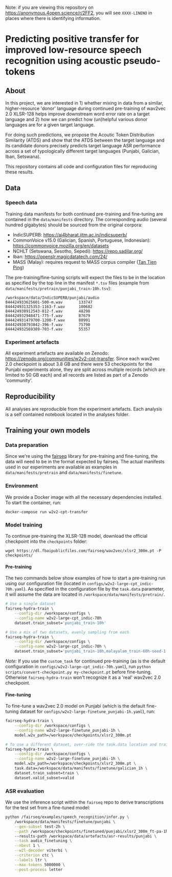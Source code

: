 Note: if you are viewing this repository on https://anonymous.4open.science/r/2FF2, you will see `XXXX-LINENO` in places where there is identifying information.

# Predicting positive transfer for improved low-resource speech recognition using acoustic pseudo-tokens

## About

In this project, we are interested in 1) whether mixing in data from a similar, higher-resource 'donor' language during continued pre-training of wav2vec 2.0 XLSR-128 helps improve downstream word error rate on a target language and 2) how we can predict how (un)helpful various donor languages are for a given target language.

For doing such predictions, we propose the Acoutic Token Distribution Similarity (ATDS) and show that the ATDS between the target language and its candidate donors precisely predicts target language ASR performance across a set of typologically different target languages (Punjabi, Galician, Iban, Setswana).

This repository contains all code and configuration files for reproducing these results.

## Data

### Speech data

Training data manifests for both continued pre-training and fine-tuning are contained in the `data/manifests` directory.
The corresponding audio (several hundred gigabytes) should be sourced from the original corpora: 
- IndicSUPERB: https://ai4bharat.iitm.ac.in/indicsuperb/
- CommonVoice v15.0 (Galician, Spanish, Portuguese, Indonesian): https://commonvoice.mozilla.org/en/datasets
- NCHLT (Setswana, Sesotho, Sepedi): https://repo.sadilar.org/
- Iban: https://openslr.magicdatatech.com/24/
- MASS (Malay): requires request to MASS corpus compiler ([Tan Tien Ping](https://cs.usm.my/index.php/faculty-member/203-tan-tien-ping-dr))

The pre-training/fine-tuning scripts will expect the files to be in the location as specified by the top line in the manifest `*.tsv` files (example from `data/manifests/pretrain/punjabi_train-10h.tsv`):

```tsv
/workspace/data/IndicSUPERB/punjabi/audio
844424933625601-500-m.wav       133747
844424931325353-1163-f.wav      100682
844424930912543-812-f.wav       48298
844424932948471-775-f.wav       87679
844424931479700-1200-f.wav      80991
844424930793842-396-f.wav       75790
844424932569389-703-f.wav       55357
```

### Experiment artefacts

All experiment artefacts are available on Zenodo: https://zenodo.org/communities/w2v2-cpt-transfer.
Since each wav2vec 2.0 checkpoint is about 3.8 GB and there were 53 checkpoints for the Punjabi experiments alone, they are split across multiple records (which are limited to 50 GB each) and all records are listed as part of a Zenodo 'community'.

## Reproducibility

All analyses are reproducible from the experiment artefacts. Each analysis is a self contained notebook located in the analyses folder.

## Training your own models

### Data preparation

Since we're using the [fairseq](https://github.com/facebookresearch/fairseq) library for pre-training and fine-tuning, the data will need to be in the format expected by fairseq. The actual manifests used in our experiments are available as examples in `data/manifests/pretrain` and `data/manifests/finetune`.

### Environment

We provide a Docker image with all the necessary dependencies installed. To start the container, run:

```
docker-compose run w2v2-cpt-transfer
```

### Model training

To continue pre-training the XLSR-128 model, download the official checkpoint into the `checkpoints` folder:

```
wget https://dl.fbaipublicfiles.com/fairseq/wav2vec/xlsr2_300m.pt -P checkpoints/
```

#### Pre-training

The two commands below show examples of how to start a pre-training run using our configuration file (located in `configs/w2v2-large-cpt_indic-70h.yaml`). As specified in the configuration file by the `task.data` parameter, it will assume the data are located in `/workspace/data/manifests/pretrain/`.

```bash
# Use a single dataset
fairseq-hydra-train \
    --config-dir /workspace/configs \
    --config-name w2v2-large-cpt_indic-70h
    dataset.train_subset='punjabi_train-10h'

# Use a mix of two datasets, evenly sampling from each
fairseq-hydra-train \
    --config-dir /workspace/configs \
    --config-name w2v2-large-cpt_indic-70h \
    dataset.train_subset='punjabi_train-10h,malayalam_train-60h-seed-1'
```

*Note:* If you use the `custom_task` for continued pre-training (as is the default configuration in `configs/w2v2-large-cpt_indic-70h.yaml`), run `python scripts/convert-checkpoint.py my-checkpoint.pt` before fine-tuning. Otherwise `fairseq-hydra-train` won't recognize it as a 'real' wav2vec 2.0 checkpoint.

#### Fine-tuning

To fine-tune a wav2vec 2.0 model on Punjabi (which is the default fine-tuning dataset for `configs/w2v2-large-finetune_punjabi-1h.yaml`), run:

```bash
fairseq-hydra-train \
    --config-dir /workspace/configs \
    --config-name w2v2-large-finetune_punjabi-1h \
    model.w2v_path=/workspace/checkpoints/xlsr2_300m.pt

# To use a different dataset, over-ride the task.data location and train/valid subset names
fairseq-hydra-train \
    --config-dir /workspace/configs \
    --config-name w2v2-large-finetune_punjabi-1h \
    model.w2v_path=/workspace/checkpoints/xlsr2_300m.pt \
    task.data=/workspace/data/manifests/finetune/galician_1h \
    dataset.train_subset=train \
    dataset.valid_subset=valid
```

### ASR evaluation

We use the inference script within the `fairseq` repo to derive transcriptions for the test set from a fine-tuned model:

```bash
python /fairseq/examples/speech_recognition/infer.py \
    /workspace/data/manifests/finetune/punjabi \
    --gen-subset test-2h \
    --path /workspace/checkpoints/finetuned/punjabi/xlsr2_300m_ft-pa-1h.pt
    --results-path /workspace/data/artefacts/asr-results/punjabi \
    --task audio_finetuning \
    --nbest 1 \
    --w2l-decoder viterbi \
    --criterion ctc \
    --labels ltr \
    --max-tokens 5000000 \
    --post-process letter
```